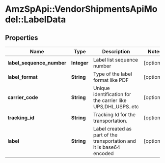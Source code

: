 # AmzSpApi::VendorShipmentsApiModel::LabelData

## Properties
Name | Type | Description | Notes
------------ | ------------- | ------------- | -------------
**label_sequence_number** | **Integer** | Label list sequence number | [optional] 
**label_format** | **String** | Type of the label format like PDF | [optional] 
**carrier_code** | **String** | Unique identification for  the carrier like UPS,DHL,USPS..etc | [optional] 
**tracking_id** | **String** | Tracking Id for the transportation. | [optional] 
**label** | **String** | Label created as part of the transportation and it is base64 encoded | [optional] 

